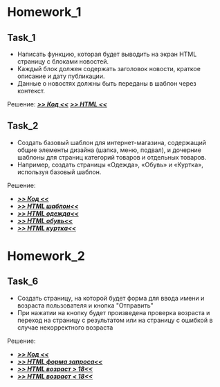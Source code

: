 # Homework_1

## Task_1

* Написать функцию, которая будет выводить на экран HTML
страницу с блоками новостей.
* Каждый блок должен содержать заголовок новости,
краткое описание и дату публикации.
* Данные о новостях должны быть переданы в шаблон через
контекст.

Решение: ***[>> Код <<](homework/1/task_01.py)*** ***[>> HTML <<](homework/1/templates/task_01.html)***

## Task_2

* Создать базовый шаблон для интернет-магазина, содержащий общие элементы дизайна (шапка, меню, подвал), и дочерние 
шаблоны для страниц категорий товаров и отдельных товаров. 
* Например, создать страницы «Одежда», «Обувь» и «Куртка», используя базовый шаблон.

Решение: 
* ***[>> Код <<](homework/1/task_02.py)*** 
* ***[>> HTML шаблон<<](homework/1/templates/task_02_index.html)***
* ***[>> HTML одежда<<](homework/1/templates/task_02_cloth.html)***
* ***[>> HTML обувь<<](homework/1/templates/task_02_shoes.html)***
* ***[>> HTML куртка<<](homework/1/templates/task_02_jacket.html)***

# Homework_2

## Task_6

* Создать страницу, на которой будет форма для ввода имени и возраста пользователя и кнопка "Отправить"
* При нажатии на кнопку будет произведена проверка возраста и переход на страницу с результатом или на страницу с 
ошибкой в случае некорректного возраста

Решение: 
* ***[>> Код <<](homework/2/task_06.py)*** 
* ***[>> HTML форма запроса<<](homework/2/templates/task_06_form.html)***
* ***[>> HTML возраст > 18<<](homework/2/templates/age_big.html)***
* ***[>> HTML возраст < 18<<](homework/2/templates/age_small.html)***
